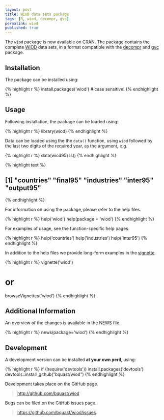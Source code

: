 ```yaml
---
layout: post
title: WIOD data sets package
tags: [R, wiod, decompr, gvc]
permalink: wiod
published: true
---
```


The `wiod` package is now available on [CRAN](http://cran.r-project.org/package=wiod).
The package contains the complete [WIOD](http://www.wiod.org/) data sets, in a format compatible with the [decompr](http://qua.st/decompr) and [gvc](http://qua.st/gvc) package.


Installation
-------------
The package can be installed using:


{% highlight r %}
install.packages('wiod') # case sensitive!
{% endhighlight %}


Usage
----------
Following installation, the package can be loaded using:


{% highlight r %}
library(wiod)
{% endhighlight %}

Data can be loaded using the the `data()` function, using `wiod` followed by the last two digits of the required year, as the argument, e.g.


{% highlight r %}
data(wiod95)
ls()
{% endhighlight %}



{% highlight text %}
## [1] "countries"  "final95"    "industries" "inter95"    "output95"
{% endhighlight %}

For information on using the package, please refer to the help files.


{% highlight r %}
help('wiod')
help(package = 'wiod')
{% endhighlight %}
    
For examples of usage, see the function-specific help pages.



{% highlight r %}
help('countries')
help('industries')
help('inter95')
{% endhighlight %}

In addition to the help files we provide long-form examples in the [vignette](http://cran.r-project.org/web/packages/wiod/vignettes/wiod.html).


{% highlight r %}
vignette('wiod')

# or
browseVignettes('wiod')
{% endhighlight %}


Additional Information
-----------------------
An overview of the changes is available in the NEWS file.


{% highlight r %}
news(package='wiod')
{% endhighlight %}


Development
-------------
A development version can be installed **at your own peril**, using:


{% highlight r %}
if (!require('devtools')) install.packages('devtools')
devtools::install_github("bquast/wiod")
{% endhighlight %}

Development takes place on the GitHub page.

> http://github.com/bquast/wiod

Bugs can be filed on the GitHub issues page.

> https://github.com/bquast/wiod/issues.
